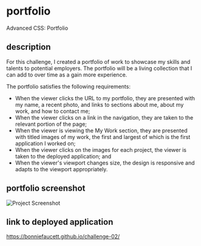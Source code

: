 # portfolio

Advanced CSS: Portfolio

## description

For this challenge, I created a portfolio of work to showcase my skills and talents to potential employers. The portfolio will be a living collection that I can add to over time as a gain more experience.

The portfolio satisfies the following requirements:
* When the viewer clicks the URL to my portfolio, they are presented with my name, a recent photo, and links to sections about me, about my work, and how to contact me;
* When the viewer clicks on a link in the navigation, they are taken to the relevant portion of the page;
* When the viewer is viewing the My Work section, they are presented with titled images of my work, the first and largest of which is the first application I worked on;
* When the viewer clicks on the images for each project, the viewer is taken to the deployed application; and
* When the viewer's viewport changes size, the design is responsive and adapts to the viewport appropriately.

## portfolio screenshot
![Project Screenshot](/assets/images/deployed-application.png)

## link to deployed application
https://bonniefaucett.github.io/challenge-02/
